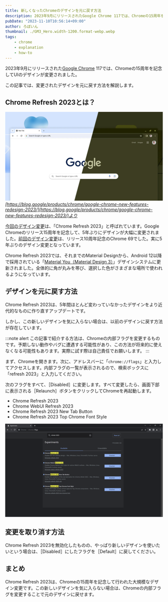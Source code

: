 ```yaml
---
title: 新しくなったChromeのデザインを元に戻す方法
description: 2023年9月にリリースされたGoogle Chrome 117では、Chromeの15周年を記念してUIのデザインが変更されました。この記事では、変更されたデザインを元に戻す方法を解説します。
pubDate: "2023-11-10T10:56:14+09:00"
author: ろぼいん
thumbnail: ./GM3_Hero.width-1200.format-webp.webp
tags:
    - chrome
    - explanation
    - how-to
---
```


2023年9月にリリースされた[Google Chrome](https://www.google.com/chrome/) 117では、Chromeの15周年を記念してUIのデザインが変更されました。

この記事では、変更されたデザインを元に戻す方法を解説します。

## Chrome Refresh 2023とは？

![新しいデザインのChromeのスクリーンショット](./GM3_Hero.width-1200.format-webp.webp)
*[https://blog.google/products/chrome/google-chrome-new-features-redesign-2023/](https://blog.google/products/chrome/google-chrome-new-features-redesign-2023/)より*

[今回のデザイン変更](https://blog.google/products/chrome/google-chrome-new-features-redesign-2023/)は、「Chrome Refresh 2023」と呼ばれています。Google Chromeのリリース15周年を記念して、5年ぶりにデザインが大幅に変更されました。[前回のデザイン変更](https://blog.google/products/chrome/chromes-turning-10-heres-whats-new/)は、リリース10周年記念のChrome 69でした。実に5年ぶりのデザイン変更となっています。

Chrome Refresh 2023では、それまでのMaterial Designから、Android 12以降で採用されている「[Material You（Material Design 3）](https://m3.material.io/)」デザインシステムに更新されました。全体的に角が丸みを帯び、選択した色がさまざまな場所で使われるようになっています。

## デザインを元に戻す方法

Chrome Refresh 2023は、5年間ほとんど変わっていなかったデザインをより近代的なものに作り直すアップデートです。

しかし、この新しいデザインを気に入らない場合は、以前のデザインに戻す方法が存在しています。

:::note alert
この記事で紹介する方法は、Chromeの内部フラグを変更するものです。予期しない動作やバグに遭遇する可能性があり、この方法が将来的に使えなくなる可能性もあります。実際に試す際は自己責任でお願いします。
:::

まず、Chromeを開きます。次に、アドレスバーに「``chrome://flags``」と入力してアクセスします。内部フラグの一覧が表示されるので、検索ボックスに「refresh 2023」と入力してください。

次のフラグをすべて、［Disabled］に変更します。すべて変更したら、画面下部に表示される［Relaunch］ボタンをクリックしてChromeを再起動します。

- Chrome Refresh 2023
- Chrome WebUI Refresh 2023
- Chrome Refresh 2023 New Tab Button
- Chrome Refresh 2023 Top Chrome Font Style

![「Chrome://flags」にアクセスして検索ボックスに「refresh 2023」と入力した状態のスクリーンショット](./image.png)

## 変更を取り消す方法

Chrome Refresh 2023を無効化したものの、やっぱり新しいデザインを使いたいという場合は、［Disabled］にしたフラグを［Default］に戻してください。

## まとめ

Chrome Refresh 2023は、Chromeの15周年を記念して行われた大規模なデザイン変更です。この新しいデザインを気に入らない場合は、Chromeの内部フラグを変更することで元のデザインに戻せます。
